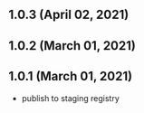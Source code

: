 ## 1.0.3 (April 02, 2021)



## 1.0.2 (March 01, 2021)



## 1.0.1 (March 01, 2021)

- publish to staging registry
